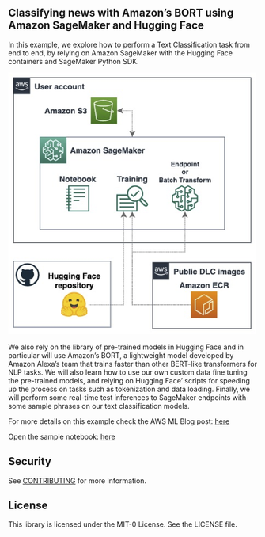 ## Classifying news with Amazon’s BORT using Amazon SageMaker and Hugging Face

In this example, we explore how to perform a Text Classification task from end to end, by relying on Amazon SageMaker with the Hugging Face containers and SageMaker Python SDK.

![](./images/arch.png)

We also rely on the library of pre-trained models in Hugging Face and in particular will use Amazon’s BORT, a lightweight model developed by Amazon Alexa’s team that trains faster than other BERT-like transformers for NLP tasks. We will also learn how to use our own custom data fine tuning the pre-trained models, and relying on Hugging Face’ scripts for speeding up the process on tasks such as tokenization and data loading. Finally, we will perform some real-time test inferences to SageMaker endpoints with some sample phrases on our text classification models.

For more details on this example check the AWS ML Blog post: [here](LINK)

Open the sample notebook: [here](./Classify_news_SM_HF.ipynb)

## Security

See [CONTRIBUTING](CONTRIBUTING.md#security-issue-notifications) for more information.

## License

This library is licensed under the MIT-0 License. See the LICENSE file.

